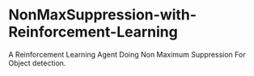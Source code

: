 # NonMaxSuppression-with-Reinforcement-Learning
A Reinforcement Learning Agent Doing Non Maximum Suppression For Object detection.

